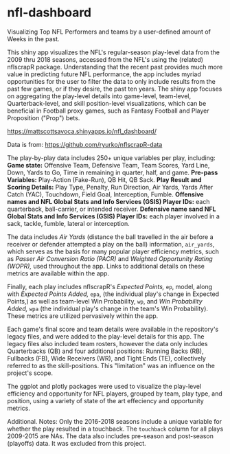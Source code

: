 # nfl-dashboard
Visualizing Top NFL Performers and teams by a user-defined amount of Weeks in the past.

This shiny app visualizes the NFL's regular-season play-level data from the 2009 thru 2018 seasons, accessed from the NFL's using the (related) nflscrapR package. Understanding that the recent past provides much more value in predicting future NFL performance, the app includes myriad opportunities for the user to filter the data to only include results from the past few games, or if they desire, the past ten years.  The shiny app focuses on aggregating the play-level details into game-level, team-level, Quarterback-level, and skill position-level visualizations, which can be beneficial in Football proxy games, such as Fantasy Football and Player Proposition ("Prop") bets.

https://mattscottsavoca.shinyapps.io/nfl_dashboard/

Data is from: https://github.com/ryurko/nflscrapR-data

The play-by-play data includes 250+ unique variables per play, including:
	**Game state:** Offensive Team, Defensive Team, Team Scores, Yard Line, Down, Yards to Go, Time in remaining in quarter, half, and game.
	**Pre-pass Variables:** Play-Action (Fake-Run), QB Hit, QB Sack.
	**Play Result and Scoring Details:** Play Type, Penalty, Run Direction, Air Yards, Yards After Catch (YAC), Touchdown, Field Goal, Interception, Fumble.
	**Offensive names and NFL Global Stats and Info Services (GSIS) Player IDs:** each quarterback, ball-carrier, or intended receiver.
	**Defensive name sand NFL Global Stats and Info Services (GSIS) Player IDs:** each player involved in a sack, tackle, fumble, lateral or interception.

The data includes *Air Yards* (distance the ball travelled in the air before a receiver or defender attempted a play on the ball) information, `air_yards`, which serves as the basis for many popular player efficiency metrics, such as *Passer Air Conversion Ratio (PACR)* and *Weighted Opportunity Rating (WOPR),* used throughout the app. Links to additional details on these metrics are available within the app. 

Finally, each play includes nflscrapR's *Expected Points,* `ep`, model, along with *Expected Points Added,* `epa`, (the individual play's change in Expected Points,) as well as team-level Win Probability, `wp`, and *Win Probability Added,* `wpa` (the individual play's change in the team's Win Probability). These metrics are utilized pervasively within the app.

Each game's final score and team details were available in the repository's legacy files, and were added to the play-level details for this app. The legacy files also included team rosters, however the data only includes Quarterbacks (QB) and four additional positions: Running Backs (RB), Fullbacks (FB), Wide Receivers (WR), and Tight Ends (TE), collectively referred to as the skill-positions. This "limitation" was an influence on the project's scope.

The ggplot and plotly packages were used to visualize the play-level efficiency and opportunity for NFL players, grouped by team, play type, and position, using a variety of state of the art effeciency and opportunity metrics.

Additional. Notes: 
Only the 2016-2018 seasons include a unique  variable for whether the play resulted in a touchback. The `touchback` column for all plays 2009-2015 are NAs.
The data also includes pre-season and post-season (playoffs) data. It was excluded from this project.
